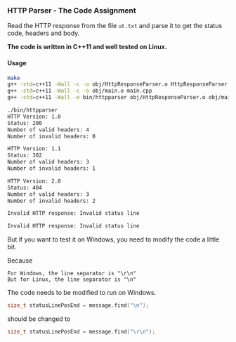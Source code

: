 ### HTTP Parser - The Code Assignment
Read the HTTP response from the file `ut.txt` and parse it to get the status code, headers and body.

**The code is written in C++11 and well tested on Linux.**

#### Usage
```bash
make
g++ -std=c++11 -Wall -c -o obj/HttpResponseParser.o HttpResponseParser.cpp
g++ -std=c++11 -Wall -c -o obj/main.o main.cpp
g++ -std=c++11 -Wall -o bin/httpparser obj/HttpResponseParser.o obj/main.o

./bin/httpparser
HTTP Version: 1.0
Status: 200
Number of valid headers: 4
Number of invalid headers: 0

HTTP Version: 1.1
Status: 302
Number of valid headers: 3
Number of invalid headers: 1

HTTP Version: 2.0
Status: 404
Number of valid headers: 3
Number of invalid headers: 2

Invalid HTTP response: Invalid status line

Invalid HTTP response: Invalid status line

```

But if you want to test it on Windows, you need to modify the code a little bit.

Because
```
For Windows, the line separator is "\r\n"
But for Linux, the line separator is "\n"
```

The code needs to be modified to run on Windows.

```cpp
size_t statusLinePosEnd = message.find("\n");
```

should be changed to

```cpp
size_t statusLinePosEnd = message.find("\r\n");
```


